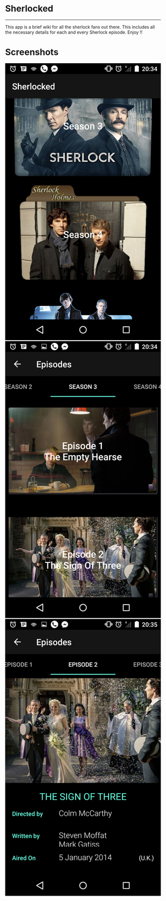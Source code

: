 # Sherlocked
---
This app is a brief wiki for all the sherlock fans out there. This includes all the 
necessary details for each and every Sherlock episode. Enjoy !!

# Screenshots
![](images/sherlock_one.png)
![](images/sherlock_two.png)
![](images/sherlock_three.png)